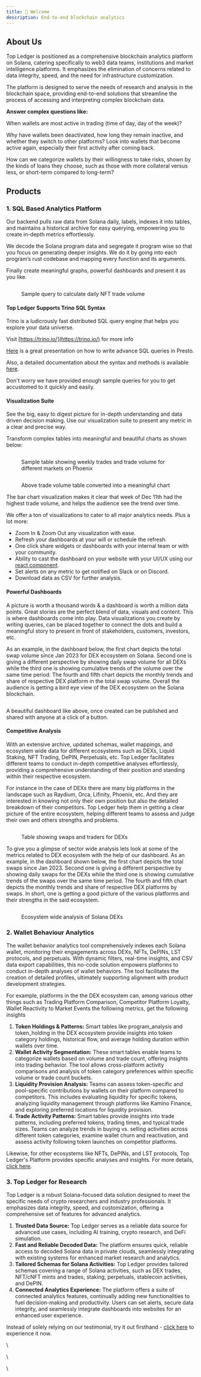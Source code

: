 ```yaml
---
title: 👋 Welcome
description: End-to-end blockchain analytics
---
```




## About Us

Top Ledger is positioned as a comprehensive blockchain analytics platform on Solana, catering specifically to web3 data teams, institutions and market intelligence platforms. It emphasizes the elimination of concerns related to data integrity, speed, and the need for infrastructure customization.

The platform is designed to serve the needs of research and analysis in the blockchain space, providing end-to-end solutions that streamline the process of accessing and interpreting complex blockchain data.

**Answer complex questions like:**

When wallets are most active in trading (time of day, day of the week)?

Why have wallets been deactivated, how long they remain inactive, and whether they switch to other platforms? Look into wallets that become active again, especially their first activity after coming back.

How can we categorize wallets by their willingness to take risks, shown by the kinds of loans they choose, such as those with more collateral versus less, or short-term compared to long-term?

## Products

### 1. SQL Based Analytics Platform

Our backend pulls raw data from Solana daily, labels, indexes it into tables, and maintains a historical archive for easy querying, empowering you to create in-depth metrics effortlessly.

We decode the Solana program data and segregate it program wise so that you focus on generating deeper insights. We do it by going into each program’s rust codebase and mapping every function and its arguments.

Finally create meaningful graphs, powerful dashboards and present it as you like.

<figure><img src=".gitbook/assets/Screenshot 2024-02-23 at 6.08.37 PM.png" alt=""><figcaption><p>Sample query to calculate daily NFT trade volume</p></figcaption></figure>

#### Top Ledger Supports Trino SQL Syntax

Trino is a ludicrously fast distributed SQL query engine that helps you explore your data universe.

Visit [https://trino.io/](https://trino.io/) for more info

[Here](https://www.starburst.io/wp-content/uploads/2020/07/Presto-Training-Series-Advanced-SQL-Features-in-Presto.pdf) is a great presentation on how to write advance SQL queries in Presto.

Also, a detailed documentation about the syntax and methods is available [here](https://trino.io/docs/current/).

Don't worry we have provided enough sample queries for you to get accustomed to it quickly and easily.

#### Visualization Suite

See the big, easy to digest picture for in-depth understanding and data driven decision making. Use our visualization suite to present any metric in a clear and precise way.

Transform complex tables into meaningful and beautiful charts as shown below:&#x20;

<figure><img src=".gitbook/assets/Screenshot 2024-02-23 at 6.28.02 PM.png" alt=""><figcaption><p>Sample table showing weekly trades and trade volume for different markets on Phoenix</p></figcaption></figure>

<figure><img src=".gitbook/assets/Screenshot 2024-02-23 at 6.34.15 PM.png" alt=""><figcaption><p>Above trade volume table converted into a meaningful chart</p></figcaption></figure>

The bar chart visualization makes it clear that week of Dec 11th  had the highest trade volume, and helps the audience see the trend over time.

We offer a ton of visualizations to cater to all major analytics needs. Plus a lot more:

* Zoom In & Zoom Out any visualization with ease.
* Refresh your dashboards at your will or schedule the refresh.
* One click share widgets or dashboards with your internal team or with your community.
* Ability to cast the dashboard on your website with your UI/UX  using our [react component](developer-docs/integrate-topledger-dashboards.md).
* Set alerts on any metric to get notified on Slack or on Discord.
* Download data as CSV for further analysis.

#### Powerful Dashboards

A picture is worth a thousand words & a dashboard is worth a million data points. Great stories are the perfect blend of data, visuals and content. This is where dashboards come into play. Data visualizations you create by writing queries, can be placed together to connect the dots and build a meaningful story to present in front of stakeholders, customers, investors, etc.

As an example, in the dashboard below, the first chart depicts the total swap volume since Jan 2023 for DEX ecosystem on Solana. Second one is giving a different perspective by showing daily swap volume for all DEXs while the third one is showing cumulative trends of the volume over the same time period. The fourth and fifth chart depicts the monthly trends and share of respective DEX platform in the total swap volume.  Overall the audience is getting a bird eye view of the DEX ecosystem on the Solana blockchain.

<figure><img src=".gitbook/assets/Screenshot 2024-02-23 at 6.37.49 PM.png" alt=""><figcaption></figcaption></figure>

A beautiful dashboard like above, once created can be published and shared with anyone at a click of a button.

#### Competitive Analysis

With an extensive archive, updated schemas,  wallet mappings, and ecosystem wide data for different ecosystems such as DEXs, Liquid Staking, NFT Trading, DePIN, Perpetuals, etc. Top Ledger facilitates different teams to conduct in-depth competitive analyses effortlessly, providing a comprehensive understanding of their position and standing within their respective ecosystem.

For instance in the case of DEXs there are many big platforms in the landscape such as Raydium, Orca,  Lifinity, Phoenix, etc. And they are interested in knowing not only their own position but also the detailed breakdown of their competitors. Top Ledger help them in getting a clear picture of the entire ecosystem, helping different teams to assess and judge their own and others strengths and problems.&#x20;

<figure><img src=".gitbook/assets/Screenshot 2024-02-24 at 5.19.13 PM.png" alt=""><figcaption><p>Table showing swaps and traders for DEXs</p></figcaption></figure>

To give you a glimpse of sector wide analysis lets look at some of  the metrics related to DEX ecosystem with the help of our dashboard. As an example, in the dashboard shown below, the first chart depicts the total swaps since Jan 2023. Second one is giving a different perspective by showing daily swaps for the DEXs while the third one is showing cumulative trends of the swaps over the same time period. The fourth and fifth chart depicts the monthly trends and share of respective DEX platforms by swaps.  In short, one is getting a good picture of the various platforms and their strengths in the said ecosystem.

<figure><img src=".gitbook/assets/Screenshot 2024-02-24 at 5.14.26 PM.png" alt=""><figcaption><p>Ecosystem wide analysis of Solana DEXs</p></figcaption></figure>

### 2. Wallet Behaviour Analytics

The wallet behavior analytics tool comprehensively indexes each Solana wallet, monitoring their engagements across DEXs, NFTs, DePINs, LST protocols, and perpetuals. With dynamic filters, real-time insights, and CSV data export capabilities, this no-code solution empowers platforms to conduct in-depth analyses of wallet behaviors. The tool facilitates the creation of detailed profiles, ultimately supporting alignment with product development strategies.

For example, platforms in the  the DEX ecosystem can, among various other things such as Trading Platform Comparison, Competitor Platform Loyalty, Wallet Reactivity to Market Events  the following metrics, get the following insights

1. **Token Holdings & Patterns:** Smart tables like program\_analysis and token\_holding in the DEX ecosystem provide insights into token category holdings, historical flow, and average holding duration within wallets over time.
2. **Wallet Activity Segmentation:** These smart tables enable teams to categorize wallets based on volume and trade count, offering insights into trading behavior. The tool allows cross-platform activity comparisons and analysis of token category preferences within specific volume or trade count buckets.
3. **Liquidity Provision Analysis:** Teams can assess token-specific and pool-specific contributions by wallets on their platform compared to competitors. This includes evaluating liquidity for specific tokens, analyzing liquidity management through platforms like Kamino Finance, and exploring preferred locations for liquidity provision.
4. **Trade Activity Patterns:** Smart tables provide insights into trade patterns, including preferred tokens, trading times, and typical trade sizes. Teams can analyze trends in buying vs. selling activities across different token categories, examine wallet churn and reactivation, and assess activity following token launches on competitor platforms.

Likewise, for other ecosystems like NFTs, DePINs, and LST protocols, Top Ledger's Platform provides specific analyses and insights. For more details, [click here](https://stitch-shape-34f.notion.site/Wallet-behaviour-analytics-3b3e89e594ec453a8a6b29ff6110eebf).

### 3. Top Ledger for Research

Top Ledger is a robust Solana-focused data solution designed to meet the specific needs of crypto researchers and industry professionals. It emphasizes data integrity, speed, and customization, offering a comprehensive set of features for advanced analytics.

1. **Trusted Data Source:** Top Ledger serves as a reliable data source for advanced use cases, including AI training, crypto research, and DeFi simulation.
2. **Fast and Reliable Decoded Data:** The platform ensures quick, reliable access to decoded Solana data in private clouds, seamlessly integrating with existing systems for enhanced market research and analytics.
3. **Tailored Schemas for Solana Activities:** Top Ledger provides tailored schemas covering a range of Solana activities, such as DEX trades, NFT/cNFT mints and trades, staking, perpetuals, stablecoin activities, and DePIN.
4. **Connected Analytics Experience:** The platform offers a suite of connected analytics features, continually adding new functionalities to fuel decision-making and productivity. Users can set alerts, secure data integrity, and seamlessly integrate dashboards into websites for an enhanced user experience.

Instead of solely relying on our testimonial, try it out firsthand - [click here](https://topledger.xyz/research) to experience it now.

\


\


\












